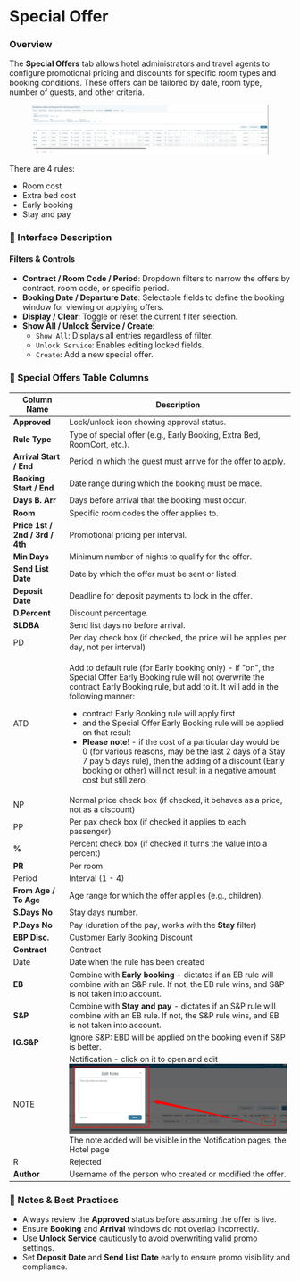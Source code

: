 # Special Offer

### Overview

The **Special Offers** tab allows hotel administrators and travel agents to configure promotional pricing and discounts for specific room types and booking conditions. These offers can be tailored by date, room type, number of guests, and other criteria.

<figure><img src="../../.gitbook/assets/image (1) (1) (1) (1) (2) (1) (1).png" alt=""><figcaption></figcaption></figure>

There are 4 rules:

* Room cost
* Extra bed cost
* Early booking
* Stay and pay

### 🔹 Interface Description

#### Filters & Controls

* **Contract / Room Code / Period**: Dropdown filters to narrow the offers by contract, room code, or specific period.
* **Booking Date / Departure Date**: Selectable fields to define the booking window for viewing or applying offers.
* **Display / Clear**: Toggle or reset the current filter selection.
* **Show All / Unlock Service / Create**:
  * `Show All`: Displays all entries regardless of filter.
  * `Unlock Service`: Enables editing locked fields.
  * `Create`: Add a new special offer.

### 🔹 Special Offers Table Columns

| Column Name                     | Description                                                                                                                                                                                                                                                                                                                                                                                                                                                                                                                                                                                                                                     |
| ------------------------------- | ----------------------------------------------------------------------------------------------------------------------------------------------------------------------------------------------------------------------------------------------------------------------------------------------------------------------------------------------------------------------------------------------------------------------------------------------------------------------------------------------------------------------------------------------------------------------------------------------------------------------------------------------- |
| **Approved**                    | Lock/unlock icon showing approval status.                                                                                                                                                                                                                                                                                                                                                                                                                                                                                                                                                                                                       |
| **Rule Type**                   | Type of special offer (e.g., Early Booking, Extra Bed, RoomCort, etc.).                                                                                                                                                                                                                                                                                                                                                                                                                                                                                                                                                                         |
| **Arrival Start / End**         | Period in which the guest must arrive for the offer to apply.                                                                                                                                                                                                                                                                                                                                                                                                                                                                                                                                                                                   |
| **Booking Start / End**         | Date range during which the booking must be made.                                                                                                                                                                                                                                                                                                                                                                                                                                                                                                                                                                                               |
| **Days B. Arr**                 | Days before arrival that the booking must occur.                                                                                                                                                                                                                                                                                                                                                                                                                                                                                                                                                                                                |
| **Room**                        | Specific room codes the offer applies to.                                                                                                                                                                                                                                                                                                                                                                                                                                                                                                                                                                                                       |
| **Price 1st / 2nd / 3rd / 4th** | Promotional pricing per interval.                                                                                                                                                                                                                                                                                                                                                                                                                                                                                                                                                                                                               |
| **Min Days**                    | Minimum number of nights to qualify for the offer.                                                                                                                                                                                                                                                                                                                                                                                                                                                                                                                                                                                              |
| **Send List Date**              | Date by which the offer must be sent or listed.                                                                                                                                                                                                                                                                                                                                                                                                                                                                                                                                                                                                 |
| **Deposit Date**                | Deadline for deposit payments to lock in the offer.                                                                                                                                                                                                                                                                                                                                                                                                                                                                                                                                                                                             |
| **D.Percent**                   | Discount percentage.                                                                                                                                                                                                                                                                                                                                                                                                                                                                                                                                                                                                                            |
| **SLDBA**                       | Send list days no before arrival.                                                                                                                                                                                                                                                                                                                                                                                                                                                                                                                                                                                                               |
| PD                              | Per day check box (if checked, the price will be applies per day, not per interval)                                                                                                                                                                                                                                                                                                                                                                                                                                                                                                                                                             |
| ATD                             | <p></p><p>Add to default rule (for Early booking only) - if "on", the Special Offer Early Booking rule will not overwrite the contract Early Booking rule, but add to it. It will add in the following manner:</p><ul><li>contract Early Booking rule will apply first</li><li>and the Special Offer Early Booking rule will be applied on that result</li><li><strong>Please note</strong>! - if the cost of a particular day would be 0 (for various reasons, may be the last 2 days of a Stay 7 pay 5 days rule), then the adding of a discount (Early booking or other) will not result in a negative amount cost but still zero.</li></ul> |
| NP                              | Normal price check box (if checked, it behaves as a price, not as a discount)                                                                                                                                                                                                                                                                                                                                                                                                                                                                                                                                                                   |
| PP                              | Per pax check box (if checked it applies to each passenger)                                                                                                                                                                                                                                                                                                                                                                                                                                                                                                                                                                                     |
|  **%**                          | Percent check box (if checked it turns the value into a percent)                                                                                                                                                                                                                                                                                                                                                                                                                                                                                                                                                                                |
| **PR**                          | Per room                                                                                                                                                                                                                                                                                                                                                                                                                                                                                                                                                                                                                                        |
| Period                          | Interval (1 - 4)                                                                                                                                                                                                                                                                                                                                                                                                                                                                                                                                                                                                                                |
| **From Age / To Age**           | Age range for which the offer applies (e.g., children).                                                                                                                                                                                                                                                                                                                                                                                                                                                                                                                                                                                         |
| **S.Days No**                   | Stay days number.                                                                                                                                                                                                                                                                                                                                                                                                                                                                                                                                                                                                                               |
| **P.Days No**                   | Pay (duration of the pay, works with the **Stay** filter)                                                                                                                                                                                                                                                                                                                                                                                                                                                                                                                                                                                       |
| **EBP Disc.**                   | Customer Early Booking Discount                                                                                                                                                                                                                                                                                                                                                                                                                                                                                                                                                                                                                 |
| **Contract**                    | Contract                                                                                                                                                                                                                                                                                                                                                                                                                                                                                                                                                                                                                                        |
| Date                            | Date when the rule has been created                                                                                                                                                                                                                                                                                                                                                                                                                                                                                                                                                                                                             |
| **EB**                          | Combine with **Early booking** - dictates if an EB rule will combine with an S\&P rule. If not, the EB rule wins, and S\&P is not taken into account.                                                                                                                                                                                                                                                                                                                                                                                                                                                                                           |
| **S\&P**                        | Combine with **Stay and pay** - dictates if an S\&P rule will combine with an EB rule. If not, the S\&P rule wins, and EB is not taken into account.                                                                                                                                                                                                                                                                                                                                                                                                                                                                                            |
|  **IG.S\&P**                    | Ignore S\&P: EBD will be applied on the booking even if S\&P is better.                                                                                                                                                                                                                                                                                                                                                                                                                                                                                                                                                                         |
| NOTE                            | Notification - click on it to open and edit![](../../.gitbook/assets/image.png)      The note added will be visible in the Notification pages, the Hotel page                                                                                                                                                                                                                                                                                                                                                                                                                                                                                   |
| R                               | Rejected                                                                                                                                                                                                                                                                                                                                                                                                                                                                                                                                                                                                                                        |
| **Author**                      | Username of the person who created or modified the offer.                                                                                                                                                                                                                                                                                                                                                                                                                                                                                                                                                                                       |

### 🔹 Notes & Best Practices

* Always review the **Approved** status before assuming the offer is live.
* Ensure **Booking** and **Arrival** windows do not overlap incorrectly.
* Use **Unlock Service** cautiously to avoid overwriting valid promo settings.
* Set **Deposit Date** and **Send List Date** early to ensure promo visibility and compliance.

